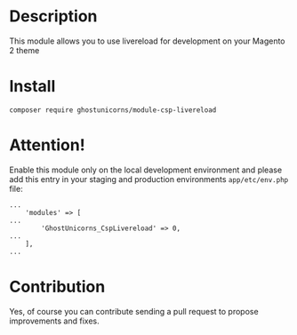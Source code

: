 # Description

This module allows you to use livereload for development on your Magento 2 theme 

# Install

`composer require ghostunicorns/module-csp-livereload`

# Attention!

Enable this module only on the local development environment and please add this entry in your staging and production environments `app/etc/env.php` file:
```
...
    'modules' => [
...
        'GhostUnicorns_CspLivereload' => 0,
...
    ],
...
```

# Contribution

Yes, of course you can contribute sending a pull request to propose improvements and fixes.

